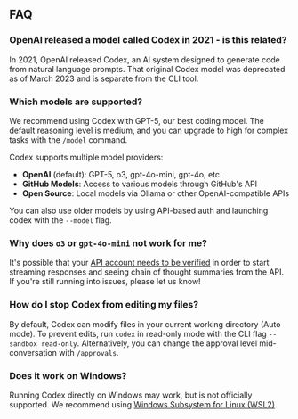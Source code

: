 ## FAQ

### OpenAI released a model called Codex in 2021 - is this related?

In 2021, OpenAI released Codex, an AI system designed to generate code from natural language prompts. That original Codex model was deprecated as of March 2023 and is separate from the CLI tool.

### Which models are supported?

We recommend using Codex with GPT-5, our best coding model. The default reasoning level is medium, and you can upgrade to high for complex tasks with the `/model` command.

Codex supports multiple model providers:
- **OpenAI** (default): GPT-5, o3, gpt-4o-mini, gpt-4o, etc.
- **GitHub Models**: Access to various models through GitHub's API
- **Open Source**: Local models via Ollama or other OpenAI-compatible APIs

You can also use older models by using API-based auth and launching codex with the `--model` flag.

### Why does `o3` or `gpt-4o-mini` not work for me?

It's possible that your [API account needs to be verified](https://help.openai.com/en/articles/10910291-api-organization-verification) in order to start streaming responses and seeing chain of thought summaries from the API. If you're still running into issues, please let us know!

### How do I stop Codex from editing my files?

By default, Codex can modify files in your current working directory (Auto mode). To prevent edits, run `codex` in read-only mode with the CLI flag `--sandbox read-only`. Alternatively, you can change the approval level mid-conversation with `/approvals`.

### Does it work on Windows?

Running Codex directly on Windows may work, but is not officially supported. We recommend using [Windows Subsystem for Linux (WSL2)](https://learn.microsoft.com/en-us/windows/wsl/install). 